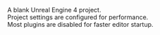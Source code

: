 A blank Unreal Engine 4 project.  
Project settings are configured for performance.  
Most plugins are disabled for faster editor startup.  

